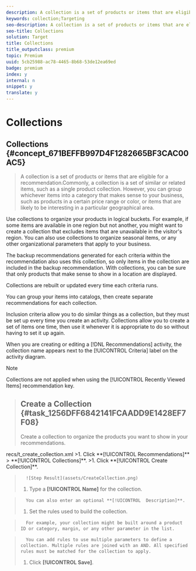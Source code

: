 ```yaml
---
description: A collection is a set of products or items that are eligible for a recommendation.
keywords: collection;Targeting
seo-description: A collection is a set of products or items that are eligible for a recommendation.
seo-title: Collections
solution: Target
title: Collections
title_outputclass: premium
topic: Premium
uuid: 5cb25988-ac78-4465-8b68-53de12ea69ed
badge: premium
index: y
internal: n
snippet: y
translate: y
---
```


# Collections

## Collections {#concept_671BEFFB997D4F1282665BF3CAC00AC5}
>A collection is a set of products or items that are eligible for a recommendation.Commonly, a collection is a set of similar or related items, such as a single product collection. However, you can group whichever items into a category that makes sense to your business, such as products in a certain price range or color, or items that are likely to be interesting in a particular geographical area. 

Use collections to organize your products in logical buckets. For example, if some items are available in one region but not another, you might want to create a collection that excludes items that are unavailable in the visitor's region. You can also use collections to organize seasonal items, or any other organizational parameters that apply to your business. 

The backup recommendations generated for each criteria within the recommendation also uses this collection, so only items in the collection are included in the backup recommendation. With collections, you can be sure that only products that make sense to show in a location are displayed. 

Collections are rebuilt or updated every time each criteria runs. 

You can group your items into catalogs, then create separate recommendations for each collection. 

Inclusion criteria allow you to do similar things as a collection, but they must be set up every time you create an activity. Collections allow you to create a set of items one time, then use it whenever it is appropriate to do so without having to set it up again. 

When you are creating or editing a [!DNL  Recommendations] activity, the collection name appears next to the [!UICONTROL  Criteria] label on the activity diagram. 


>[!NOTE]
>
>Collections are not applied when using the [!UICONTROL  Recently Viewed Items] recommendation key. 


>## Create a Collection {#task_1256DFF6842141FCAADD9E1428EF7F08}
>Create a collection to organize the products you want to show in your recommendations. 
<draft-comment otherprops="merge">
  recs/t_create_collection.xml 
</draft-comment>
>1. Click **[!UICONTROL  Recommendations]** > **[!UICONTROL  Collections]**.
>1. Click **[!UICONTROL  Create Collection]**.

>       ![Step Result](assets/CreateCollection.png) 
>1. Type a **[!UICONTROL  Name]** for the collection.

>       You can also enter an optional **[!UICONTROL  Description]**. 
>1. Set the rules used to build the collection.

>       For example, your collection might be built around a product ID or category, margin, or any other parameter in the list. 

>       You can add rules to use multiple parameters to define a collection. Multiple rules are joined with an AND. All specified rules must be matched for the collection to apply. 
>1. Click **[!UICONTROL  Save]**.
